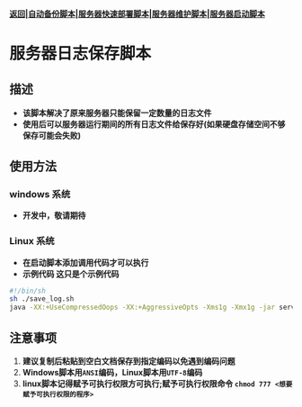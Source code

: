 #### [返回](../README.md)|[自动备份脚本](../AutoBackup/README.md)|[服务器快速部署脚本](../deploy/README.md)|[服务器维护脚本](README)|[服务器启动脚本](../server_script/README.md)
# 服务器日志保存脚本
## 描述
- **该脚本解决了原来服务器只能保留一定数量的日志文件**  
- **使用后可以服务器运行期间的所有日志文件给保存好(如果硬盘存储空间不够保存可能会失败)**
## 使用方法
### windows 系统
- **开发中，敬请期待**
### Linux 系统
- **在启动脚本添加调用代码才可以执行**
- **示例代码 这只是个示例代码**
```sh
#!/bin/sh
sh ./save_log.sh
java -XX:+UseCompressedOops -XX:+AggressiveOpts -Xms1g -Xmx1g -jar server.jar
```

## **注意事项**
1. **建议复制后粘贴到空白文档保存到指定编码以免遇到编码问题**  
2. **Windows脚本用`ANSI`编码，Linux脚本用`UTF-8`编码**  
3. **linux脚本记得赋予可执行权限方可执行;赋予可执行权限命令 `chmod 777 <想要赋予可执行权限的程序>`**  